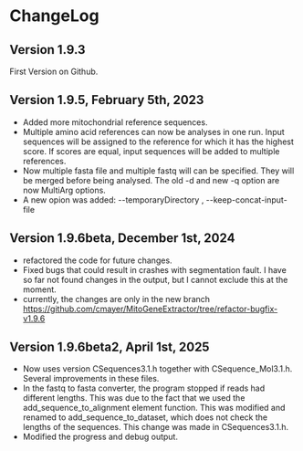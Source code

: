 # ChangeLog

## Version 1.9.3
First Version on Github.

## Version 1.9.5, February 5th, 2023

* Added more mitochondrial reference sequences.
* Multiple amino acid references can now be analyses in one run. Input sequences will be assigned to the reference for which it has the highest score.
If scores are equal, input sequences will be added to multiple references.
* Now multiple fasta file and multiple fastq will can be specified. They will be merged before being analysed. The old -d and new -q option are now MultiArg options.
* A new opion was added: --temporaryDirectory <string>, --keep-concat-input-file


## Version 1.9.6beta, December 1st, 2024

* refactored the code for future changes.
* Fixed bugs that could result in crashes with segmentation fault. I have so far not found changes in the output, but I cannot exclude this at the moment. 
* currently, the changes are only in the new branch https://github.com/cmayer/MitoGeneExtractor/tree/refactor-bugfix-v1.9.6


## Version 1.9.6beta2, April 1st, 2025

* Now uses version CSequences3.1.h together with CSequence_Mol3.1.h. Several improvements in these files.
* In the fastq to fasta converter, the program stopped if reads had different lengths. This was due to the fact that we used the add_sequence_to_alignment element function. This was modified and renamed to add_sequence_to_dataset, which does not check the lengths of the sequences. This change was made in CSequences3.1.h.
* Modified the progress and debug output.